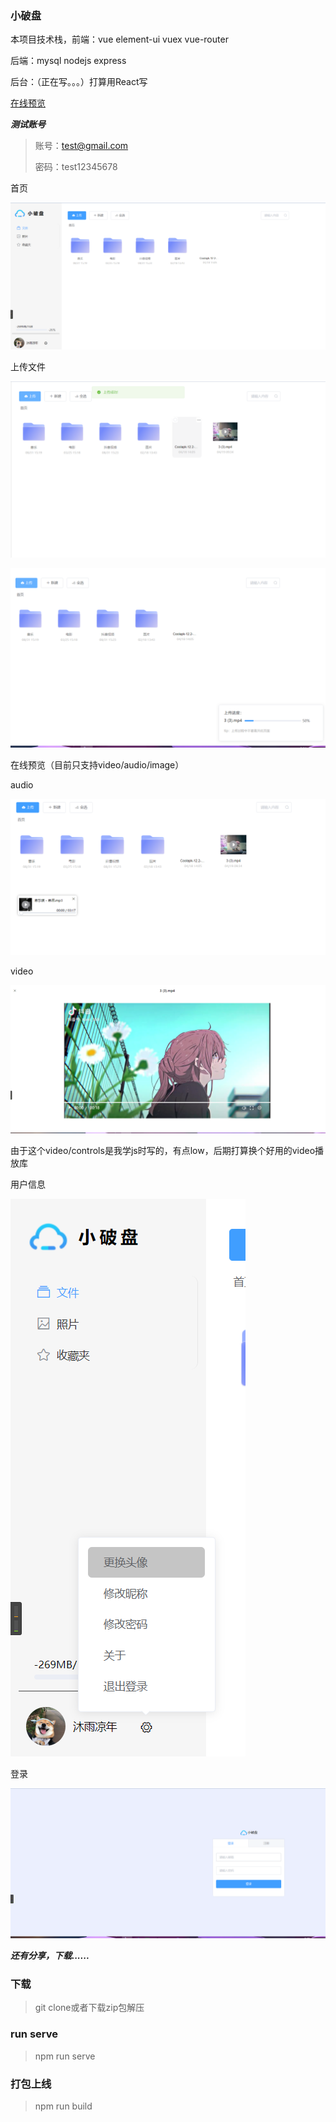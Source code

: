 ### 小破盘

本项目技术栈，前端：vue element-ui vuex vue-router

后端：mysql nodejs express 

后台：（正在写。。。）打算用React写

[在线预览](http://drive.xiezy.top)

***测试账号***
>   账号：test@gmail.com
>
>  密码：test12345678
>
首页

![](images/image-20220419093325699.png)

上传文件

![image-20220419093505424](images/image-20220419093505424.png)

![image-20220419093511967](images/image-20220419093511967.png)

在线预览（目前只支持video/audio/image）

audio

![image-20220419093628996](/images/image-20220419093628996.png)

video

![](images/image-20220419093648800.png)

由于这个video/controls是我学js时写的，有点low，后期打算换个好用的video播放库

用户信息

![image-20220419093936891](images/image-20220419093936891.png)



登录

![image-20220419094009592](images/image-20220419094009592.png)

***还有分享，下载......***

### 下载

> git clone或者下载zip包解压

### run serve

> npm run serve

### 打包上线
> npm run build
